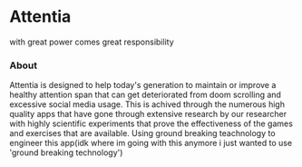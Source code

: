 # Attentia
with great power comes great responsibility

### About
Attentia is designed to help today's generation to maintain or improve a healthy attention span that can get deteriorated from doom scrolling and excessive social media usage. This is achived through the numerous high quality apps that have gone through extensive research by our researcher with highly scientific experiments that prove the effectiveness of the games and exercises that are available. Using ground breaking teachnology to engineer this app(idk where im going with this anymore i just wanted to use 'ground breaking technology')
